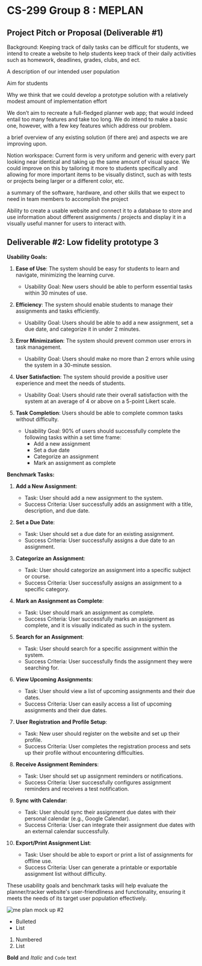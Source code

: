 
# CS-299 Group 8 : MEPLAN
## Project Pitch or Proposal (Deliverable #1)

Background:
Keeping track of daily tasks can be difficult for students, we intend to create a website to help students keep track of their daily activities such as homework, deadlines, grades, clubs, and ect.

A description of our intended user population

Aim for students

Why we think that we could develop a prototype solution with a relatively modest amount of implementation effort

We don’t aim to recreate a full-fledged planner web app; that would indeed entail too many features and take too long. We do intend to make a basic one, however, with a few key features which address our problem.

a brief overview of any existing solution (if there are) and aspects we are improving upon.

Notion workspace: Current form is very uniform and generic with every part looking near identical and taking up the same amount of visual space. We could improve on this by tailoring it more to students specifically and allowing for more important items to be visually distinct, such as with tests or projects being larger or a different color, etc.

a summary of the software, hardware, and other skills that we expect to need in team members to accomplish the project

Ability to create a usable website and connect it to a database to store and use information about different assignments / projects and display it in a visually useful manner for users to interact with.

## Deliverable #2: Low fidelity prototype 3

**Usability Goals:**

1. **Ease of Use**: The system should be easy for students to learn and navigate, minimizing the learning curve.
   - Usability Goal: New users should be able to perform essential tasks within 30 minutes of use.

2. **Efficiency**: The system should enable students to manage their assignments and tasks efficiently.
   - Usability Goal: Users should be able to add a new assignment, set a due date, and categorize it in under 2 minutes.

3. **Error Minimization**: The system should prevent common user errors in task management.
   - Usability Goal: Users should make no more than 2 errors while using the system in a 30-minute session.

4. **User Satisfaction**: The system should provide a positive user experience and meet the needs of students.
   - Usability Goal: Users should rate their overall satisfaction with the system at an average of 4 or above on a 5-point Likert scale.

5. **Task Completion**: Users should be able to complete common tasks without difficulty.
   - Usability Goal: 90% of users should successfully complete the following tasks within a set time frame:
     - Add a new assignment
     - Set a due date
     - Categorize an assignment
     - Mark an assignment as complete

**Benchmark Tasks:**

1. **Add a New Assignment**:
   - Task: User should add a new assignment to the system.
   - Success Criteria: User successfully adds an assignment with a title, description, and due date.

2. **Set a Due Date**:
   - Task: User should set a due date for an existing assignment.
   - Success Criteria: User successfully assigns a due date to an assignment.

3. **Categorize an Assignment**:
   - Task: User should categorize an assignment into a specific subject or course.
   - Success Criteria: User successfully assigns an assignment to a specific category.

4. **Mark an Assignment as Complete**:
   - Task: User should mark an assignment as complete.
   - Success Criteria: User successfully marks an assignment as complete, and it is visually indicated as such in the system.

5. **Search for an Assignment**:
   - Task: User should search for a specific assignment within the system.
   - Success Criteria: User successfully finds the assignment they were searching for.

6. **View Upcoming Assignments**:
   - Task: User should view a list of upcoming assignments and their due dates.
   - Success Criteria: User can easily access a list of upcoming assignments and their due dates.

7. **User Registration and Profile Setup**:
   - Task: New user should register on the website and set up their profile.
   - Success Criteria: User completes the registration process and sets up their profile without encountering difficulties.

8. **Receive Assignment Reminders**:
   - Task: User should set up assignment reminders or notifications.
   - Success Criteria: User successfully configures assignment reminders and receives a test notification.

9. **Sync with Calendar**:
   - Task: User should sync their assignment due dates with their personal calendar (e.g., Google Calendar).
   - Success Criteria: User can integrate their assignment due dates with an external calendar successfully.

10. **Export/Print Assignment List**:
    - Task: User should be able to export or print a list of assignments for offline use.
    - Success Criteria: User can generate a printable or exportable assignment list without difficulty.

These usability goals and benchmark tasks will help evaluate the planner/tracker website's user-friendliness and functionality, ensuring it meets the needs of its target user population effectively.

![me plan mock up #2](https://github.com/tnewcomb20/tnewcomb20.github.io/assets/97752648/7f7d4ee7-4285-4349-a534-9999863c1310)




- Bulleted
- List

1. Numbered
2. List

**Bold** and _Italic_ and `Code` text

